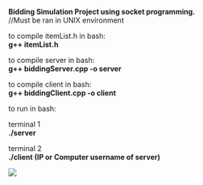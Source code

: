 <b>Bidding Simulation Project using socket programming.</b> <br>
//Must be ran in UNIX environment

to compile itemList.h in bash: <br>
<b>g++ itemList.h</b>

to compile server in bash: <br>
<b>g++ biddingServer.cpp -o server</b>

to compile client in bash: <br>
<b>g++ biddingClient.cpp -o client</b>

to run in bash:

terminal 1 <br>
<b>./server</b>

terminal 2 <br>
<b>./client (IP or Computer username of server)</b>

<img src="https://cdn.discordapp.com/attachments/506644007515062272/520451868506193933/biddingSim.jpeg"/>
